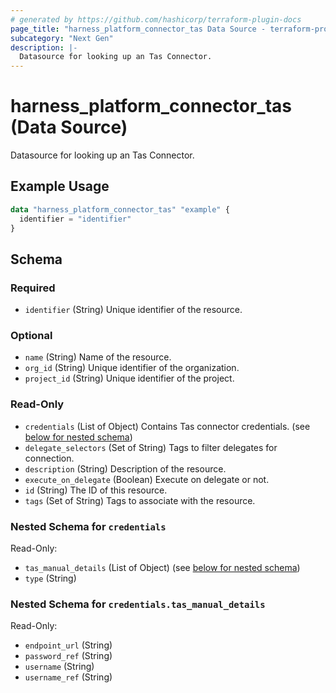 ```yaml
---
# generated by https://github.com/hashicorp/terraform-plugin-docs
page_title: "harness_platform_connector_tas Data Source - terraform-provider-harness"
subcategory: "Next Gen"
description: |-
  Datasource for looking up an Tas Connector.
---
```


# harness_platform_connector_tas (Data Source)

Datasource for looking up an Tas Connector.

## Example Usage

```terraform
data "harness_platform_connector_tas" "example" {
  identifier = "identifier"
}
```

<!-- schema generated by tfplugindocs -->
## Schema

### Required

- `identifier` (String) Unique identifier of the resource.

### Optional

- `name` (String) Name of the resource.
- `org_id` (String) Unique identifier of the organization.
- `project_id` (String) Unique identifier of the project.

### Read-Only

- `credentials` (List of Object) Contains Tas connector credentials. (see [below for nested schema](#nestedatt--credentials))
- `delegate_selectors` (Set of String) Tags to filter delegates for connection.
- `description` (String) Description of the resource.
- `execute_on_delegate` (Boolean) Execute on delegate or not.
- `id` (String) The ID of this resource.
- `tags` (Set of String) Tags to associate with the resource.

<a id="nestedatt--credentials"></a>
### Nested Schema for `credentials`

Read-Only:

- `tas_manual_details` (List of Object) (see [below for nested schema](#nestedobjatt--credentials--tas_manual_details))
- `type` (String)

<a id="nestedobjatt--credentials--tas_manual_details"></a>
### Nested Schema for `credentials.tas_manual_details`

Read-Only:

- `endpoint_url` (String)
- `password_ref` (String)
- `username` (String)
- `username_ref` (String)
